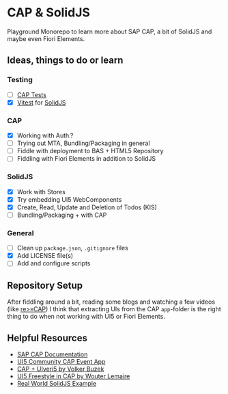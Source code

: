 # CAP & SolidJS

Playground Monorepo to learn more about SAP CAP, a bit of SolidJS and maybe even Fiori Elements.

## Ideas, things to do or learn

### Testing

- [ ] [CAP Tests](https://cap.cloud.sap/docs/node.js/cds-test)
- [X] [Vitest](https://vitest.dev/) for [SolidJS](https://github.com/solidjs/solid-testing-library)

### CAP

- [X] Working with Auth.?
- [ ] Trying out MTA, Bundling/Packaging in general
- [ ] Fiddle with deployment to BAS + HTML5 Repository
- [ ] Fiddling with Fiori Elements in addition to SolidJS

### SolidJS

- [X] Work with Stores
- [X] Try embedding UI5 WebComponents
- [X] Create, Read, Update and Deletion of Todos (KIS)
- [ ] Bundling/Packaging + with CAP

### General

- [ ] Clean up `package.json`, `.gitignore` files
- [X] Add LICENSE file(s)
- [ ] Add and configure scripts

## Repository Setup

After fiddling around a bit, reading some blogs and watching a few videos (like [re>≡CAP](https://sapmentors.github.io/reCAP/)) I think that extracting UIs from the CAP `app`-folder is the right thing to do when not working with UI5 or Fiori Elements.

## Helpful Resources

- [SAP CAP Documentation](https://cap.cloud.sap/docs/)
- [UI5 Community CAP Event App](https://github.com/SAP-samples/ui5-cap-event-app)
- [CAP + UIveri5 by Volker Buzek](https://github.com/vobu/ui5-cap)
- [UI5 Freestyle in CAP by Wouter Lemaire](https://blogs.sap.com/2020/07/08/ui5-freestyle-app-in-cap/)
- [Real World SolidJS Example](https://github.com/solidjs/solid-realworld)